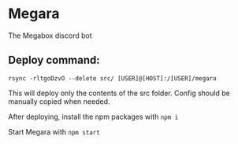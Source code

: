 # Megara
The Megabox discord bot

## Deploy command:
`rsync -rltgoDzvO --delete src/ [USER]@[HOST]:/[USER]/megara`

This will deploy only the contents of the src folder. Config should be manually copied when needed.

After deploying, install the npm packages with `npm i`

Start Megara with `npm start`
